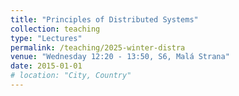```yaml
---
title: "Principles of Distributed Systems"
collection: teaching
type: "Lectures"
permalink: /teaching/2025-winter-distra
venue: "Wednesday 12:20 - 13:50, S6, Malá Strana"
date: 2015-01-01
# location: "City, Country"
---
```


